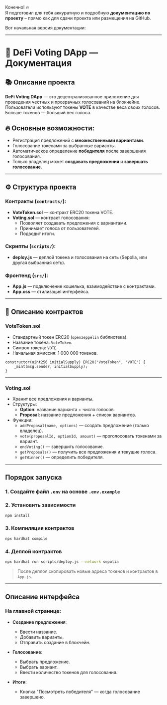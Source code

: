Конечно! 🔥  
Я подготовил для тебя аккуратную и подробную **документацию по проекту** – прямо как для сдачи проекта или размещения на GitHub.

Вот начальная версия документации:

---

# 📄 DeFi Voting DApp — Документация

## 📚 Описание проекта
**DeFi Voting DApp** — это децентрализованное приложение для проведения честных и прозрачных голосований на блокчейне.  
Пользователи используют токены **VOTE** в качестве веса своих голосов. Больше токенов — больший вес голоса.

## 🔥 Основные возможности:
- Регистрация предложений с **множественными вариантами**.
- Голосование токенами за выбранные варианты.
- Автоматическое определение **победителя** после завершения голосования.
- Только владелец может **создавать предложения** и **завершать голосование**.

---

## ⚙️ Структура проекта

### Контракты (`contracts/`):
- **VoteToken.sol** — контракт ERC20 токена VOTE.
- **Voting.sol** — контракт голосования:
    - Позволяет создавать предложения с вариантами.
    - Принимает голоса от пользователей.
    - Подводит итоги.

### Скрипты (`scripts/`):
- **deploy.js** — деплой токена и голосования на сеть (Sepolia, или другая выбранная сеть).

### Фронтенд (`src/`):
- **App.js** — подключение кошелька, взаимодействие с контрактами.
- **App.css** — стилизация интерфейса.

---

## 📜 Описание контрактов

### VoteToken.sol
- Стандартный токен ERC20 (`openzeppelin` библиотека).
- Название токена: `VoteToken`.
- Символ токена: `VOTE`.
- Начальная эмиссия: 1 000 000 токенов.

```solidity
constructor(uint256 initialSupply) ERC20("VoteToken", "VOTE") {
    _mint(msg.sender, initialSupply);
}
```

---

### Voting.sol
- Хранит все предложения и варианты.
- Структуры:
    - **Option**: название варианта + число голосов.
    - **Proposal**: название предложения + список вариантов.
- Функции:
    - `addProposal(name, options)` — создать предложение (только владелец).
    - `vote(proposalId, optionId, amount)` — проголосовать токенами за вариант.
    - `endVoting()` — завершить голосование.
    - `getProposals()` — получить все предложения и текущие голоса.
    - `getWinner()` — определить победителя.

---

## Порядок запуска

### 1. Создайте файл `.env` на основе `.env.example`


### 2. Установить зависимости
```bash
npm install
```

### 3. Компиляция контрактов
```bash
npx hardhat compile
```

### 4. Деплой контрактов
```bash
npx hardhat run scripts/deploy.js --network sepolia
```
> После деплоя скопировать новые адреса токенов и контрактов в `App.js`.

---

##  Описание интерфейса

### На главной странице:

- **Создание предложения**:
    - Ввести название.
    - Добавить варианты.
    - Отправить создание в блокчейн.

- **Голосование**:
    - Выбрать предложение.
    - Выбрать вариант.
    - Ввести количество токенов для голосования.

- **Итоги**:
    - Кнопка "Посмотреть победителя" — когда голосование завершено.




